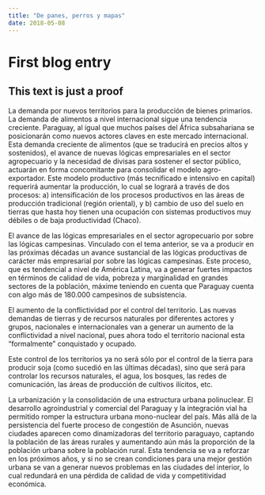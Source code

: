```yaml
---
title: "De panes, perros y mapas"
date: 2018-05-08
---
```



# First blog entry
## This text is just a proof 
La demanda por nuevos territorios para la producción de bienes primarios. La 
demanda de alimentos a nivel internacional sigue una tendencia creciente. Paraguay, 
al  igual  que  muchos  países  del  África  subsahariana  se  posicionarán  como  nuevos 
actores claves en este mercado internacional. Esta demanda creciente de alimentos 
(que  se  traducirá  en  precios  altos  y  sostenidos),  el  avance  de  nuevas  lógicas 
empresariales en  el  sector  agropecuario  y  la  necesidad  de  divisas  para  sostener  el 
sector  público,  actuarán  en  forma  concomitante  para  consolidar  el  modelo  agro-
exportador. Este modelo productivo (más tecnificado e intensivo en capital) requerirá 
aumentar la producción, lo cual se logrará a través de dos procesos: a) intensificación 
de los procesos productivos en las áreas de producción tradicional (región oriental), y 
b)  cambio  de  uso  del  suelo  en  tierras  que  hasta  hoy  tienen  una  ocupación  con 
sistemas productivos muy débiles o de baja productividad (Chaco). 
 
El avance de las lógicas empresariales en el sector agropecuario por sobre las 
lógicas campesinas. Vinculado con el tema anterior, se va a producir en las próximas 
décadas un avance sustancial de las lógicas productivas de carácter más empresarial 
por sobre las lógicas campesinas. Este proceso, que es tendencial a nivel de América 
Latina,  va  a  generar  fuertes  impactos  en  términos  de  calidad  de  vida,  pobreza  y 
marginalidad  en  grandes  sectores  de  la  población,  máxime  teniendo  en  cuenta  que 
Paraguay cuenta con algo más de 180.000 campesinos de subsistencia.  
 
El aumento de la conflictividad por el control del territorio. Las nuevas demandas 
de  tierras  y  de  recursos  naturales  por  diferentes  actores  y  grupos,  nacionales  e 
internacionales  van a generar un aumento de la conflictividad a nivel nacional, pues 
ahora  todo  el  territorio  nacional  esta  “formalmente”  conquistado  y  ocupado.

Este control de los territorios ya no será sólo por el control de la tierra para producir soja 
(como  sucedió  en  las  últimas  décadas),  sino  que  será  para  controlar  los  recursos 
naturales, el agua, los bosques, las redes de comunicación, las áreas de producción 
de cultivos ilícitos, etc. 
 
La  urbanización  y  la  consolidación  de  una  estructura  urbana  polinuclear.  El 
desarrollo  agroindustrial  y  comercial  del  Paraguay  y  la  integración  vial  ha  permitido 
romper  la  estructura  urbana  mono-nuclear  del  país.  Más  allá  de  la  persistencia  del 
fuerte  proceso  de  congestión  de  Asunción,  nuevas  ciudades  aparecen  como 
dinamizadoras del territorio paraguayo, captando la población de las áreas rurales y 
aumentando aún más la proporción de la población urbana sobre la población rural. 
Esta tendencia se va a reforzar en los próximos años, y si no se crean condiciones 
para una mejor gestión urbana se van a generar nuevos problemas en las ciudades 
del  interior,  lo  cual  redundará  en  una  pérdida  de  calidad  de  vida  y  competitividad 
económica. 
